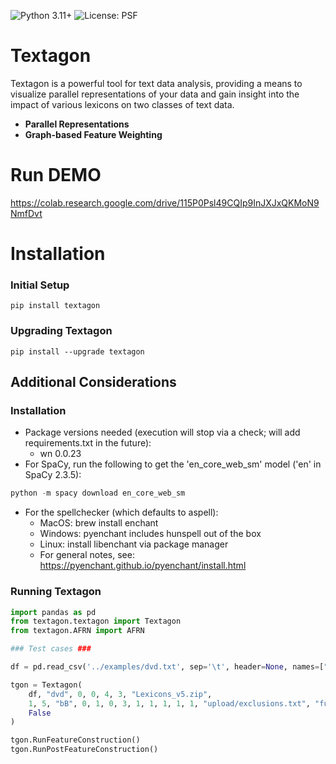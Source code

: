 ![Python 3.11+](https://img.shields.io/badge/python-3.11%2B-blue.svg) ![License: PSF](https://img.shields.io/badge/License-MIT-blue.svg)




# Textagon

Textagon is a powerful tool for text data analysis, providing a means to visualize parallel representations of your data and gain insight into the impact of various lexicons on two classes of text data. 
- **Parallel Representations**
- **Graph-based Feature Weighting**

# Run DEMO

https://colab.research.google.com/drive/115P0Psl49CQIp9InJXJxQKMoN9NmfDvt


# Installation

### Initial Setup
```
pip install textagon 
```

### Upgrading Textagon
```
pip install --upgrade textagon 
```


## Additional Considerations

### Installation 

- Package versions needed (execution will stop via a check; will add requirements.txt in the future):
    - wn 0.0.23
- For SpaCy, run the following to get the 'en_core_web_sm' model ('en' in SpaCy 2.3.5):

```python
python -m spacy download en_core_web_sm
```

- For the spellchecker (which defaults to aspell):
    - MacOS: brew install enchant
    - Windows: pyenchant includes hunspell out of the box
    - Linux: install libenchant via package manager
    - For general notes, see: https://pyenchant.github.io/pyenchant/install.html


### Running Textagon 

```python
import pandas as pd
from textagon.textagon import Textagon
from textagon.AFRN import AFRN

### Test cases ###

df = pd.read_csv('../examples/dvd.txt', sep='\t', header=None, names=["classLabels", "corpus"])

tgon = Textagon(
    df, "dvd", 0, 0, 4, 3, "Lexicons_v5.zip", 
    1, 5, "bB", 0, 1, 0, 3, 1, 1, 1, 1, 1, "upload/exclusions.txt", "full",
    False
)

tgon.RunFeatureConstruction()
tgon.RunPostFeatureConstruction()
```

